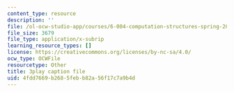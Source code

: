 ```yaml
---
content_type: resource
description: ''
file: /ol-ocw-studio-app/courses/6-004-computation-structures-spring-2017/4fdd7669b2685febb82a56f17c7a9b4d_VHVsCE9XmQk.vtt
file_size: 3679
file_type: application/x-subrip
learning_resource_types: []
license: https://creativecommons.org/licenses/by-nc-sa/4.0/
ocw_type: OCWFile
resourcetype: Other
title: 3play caption file
uid: 4fdd7669-b268-5feb-b82a-56f17c7a9b4d
---
```


